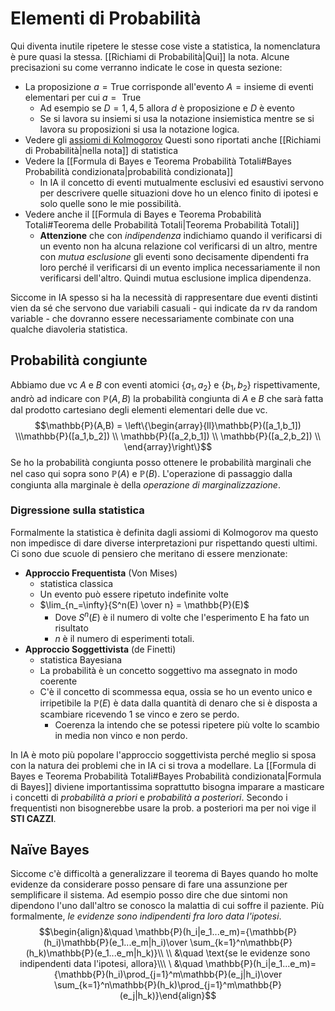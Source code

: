 # Elementi di Probabilità
Qui diventa inutile ripetere le stesse cose viste a statistica, la nomenclatura è pure quasi la stessa. [[Richiami di Probabilità|Qui]] la nota.
Alcune precisazioni su come verranno indicate le cose in questa sezione:
- La proposizione $a = \text{True}$ corrisponde all'evento $A = \text{insieme di eventi elementari per cui } a= \text{ True}$
	- Ad esempio se $D={1,4,5}$ allora $d$ è proposizione e $D$ è evento
	- Se si lavora su insiemi si usa la notazione insiemistica mentre se si lavora su proposizioni si usa la notazione logica.
- Vedere gli [assiomi di Kolmogorov](https://it.wikipedia.org/wiki/Andrej_Nikolaevi%C4%8D_Kolmogorov) Questi sono riportati anche [[Richiami di Probabilità|nella nota]] di statistica
- Vedere la [[Formula di Bayes e Teorema Probabilità Totali#Bayes Probabilità condizionata|probabilità condizionata]] 
	- In IA il concetto di eventi mutualmente esclusivi ed esaustivi servono per descrivere quelle situazioni dove ho un elenco finito di ipotesi e solo quelle sono le mie possibilità. 
- Vedere anche il [[Formula di Bayes e Teorema Probabilità Totali#Teorema delle Probabilità Totali|Teorema Probabilità Totali]]
	- **Attenzione** che con *indipendenza* indichiamo quando il verificarsi di un evento non ha alcuna relazione col verificarsi di un altro, mentre con *mutua esclusione* gli eventi sono decisamente dipendenti fra loro perché il verificarsi di un evento implica necessariamente il non verificarsi dell'altro. Quindi mutua esclusione implica dipendenza.

Siccome in IA spesso si ha la necessità di rappresentare due eventi distinti vien da sé che servono due variabili casuali - qui indicate da rv da random variable - che dovranno essere necessariamente combinate con una qualche diavoleria statistica. 
## Probabilità congiunte
Abbiamo due vc $A$ e $B$ con eventi atomici $\{a_1, a_2\}$ e $\{b_1, b_2\}$ rispettivamente, andrò ad indicare con $\mathbb{P}(A,B)$ la probabilità congiunta di $A$ e $B$ che sarà fatta dal prodotto cartesiano degli elementi elementari delle due vc. $$\mathbb{P}(A,B) = \left\{\begin{array}{ll}\mathbb{P}([a_1,b_1]) \\\mathbb{P}([a_1,b_2]) \\ \mathbb{P}([a_2,b_1]) \\ \mathbb{P}([a_2,b_2]) \\ \end{array}\right\}$$
Se ho la probabilità congiunta posso ottenere le probabilità marginali che nel caso qui sopra sono $\mathbb{P}(A)$ e $\mathbb{P}(B)$. L'operazione di passaggio dalla congiunta alla marginale è della *operazione di marginalizzazione*. 

### Digressione sulla statistica
Formalmente la statistica è definita dagli assiomi di Kolmogorov ma questo non impedisce di dare diverse interpretazioni pur rispettando questi ultimi. Ci sono due scuole di pensiero che meritano di essere menzionate:
- **Approccio Frequentista** (Von Mises)
	- statistica classica
	- Un evento può essere ripetuto indefinite volte 
	- $\lim_{n_=\infty}{S^n(E) \over n} = \mathbb{P}(E)$
		- Dove $S^n(E)$ è il numero di volte che l'esperimento E ha fato un risultato 
		- $n$ è il numero di esperimenti totali. 
- **Approccio Soggettivista** (de Finetti)
	- statistica Bayesiana
	- La probabilità è un concetto soggettivo ma assegnato in modo coerente
	- C'è il concetto di scommessa equa, ossia se ho un evento unico e irripetibile la $\mathbb{P}(E)$ è data dalla quantità di denaro che si è disposta a scambiare ricevendo 1 se vinco e zero se perdo. 
		- Coerenza la intendo che se potessi ripetere più volte lo scambio in media non vinco e non perdo.

In IA è moto più popolare l'approccio soggettivista perché meglio si sposa con la natura dei problemi che in IA ci si trova a modellare. 
La [[Formula di Bayes e Teorema Probabilità Totali#Bayes Probabilità condizionata|Formula di Bayes]] diviene importantissima soprattutto bisogna imparare a masticare i concetti di *probabilità a priori* e *probabilità a posteriori*. Secondo i frequentisti non bisognerebbe usare la prob. a posteriori ma per noi vige il **STI CAZZI**. 

## Naïve Bayes
Siccome c'è difficoltà a generalizzare il teorema di Bayes quando ho molte evidenze da considerare posso pensare di fare una assunzione per semplificare il sistema. Ad esempio posso dire che due sintomi non dipendono l'uno dall'altro se conosco la malattia di cui soffre il paziente. Più formalmente, *le evidenze sono indipendenti fra loro data l'ipotesi*.
$$\begin{align}&\quad \mathbb{P}(h_i|e_1...e_m)={\mathbb{P}(h_i)\mathbb{P}(e_1...e_m|h_i)\over \sum_{k=1}^n\mathbb{P}(h_k)\mathbb{P}(e_1...e_m|h_k)}\\ \\ &\quad \text{se le evidenze sono indipendenti data l'ipotesi, allora}\\\ \ &\quad \mathbb{P}(h_i|e_1...e_m)={\mathbb{P}(h_i)\prod_{j=1}^m\mathbb{P}(e_j|h_i)\over \sum_{k=1}^n\mathbb{P}(h_k)\prod_{j=1}^m\mathbb{P}(e_j|h_k)}\end{align}$$
